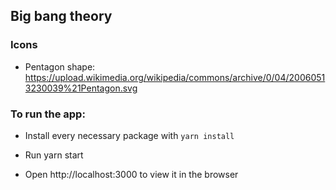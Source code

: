 ## Big bang theory

### Icons

- Pentagon shape: https://upload.wikimedia.org/wikipedia/commons/archive/0/04/20060513230039%21Pentagon.svg

### To run the app:

- Install every necessary package with `yarn install`

- Run yarn start

- Open http://localhost:3000 to view it in the browser
